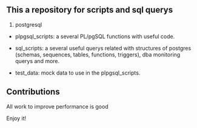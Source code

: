 This a repository for scripts and sql querys
------------------------

1) postgresql

* plpgsql_scripts: a several PL/pgSQL functions with useful code.

* sql_scripts: a several useful querys related with structures of postgres (schemas, sequences, tables, functions, triggers), dba monitoring querys and more.

* test_data: mock data to use in the plpgsql_scripts.

Contributions
-----------------------

All work to improve performance is good



Enjoy it!
